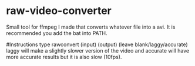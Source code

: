 # raw-video-converter
 Small tool for ffmpeg I made that converts whatever file into a avi.
 It is recommended you add the bat into PATH.
 
 #Instructions
 type rawconvert (input) (output) (leave blank/laggy/accurate)
 laggy will make a slightly slower version of the video and accurate will have more accurate results but it is also slow (10fps).
